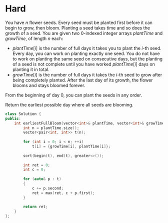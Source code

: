 # Hard

You have $n$ flower seeds. Every seed must be planted first before it can begin to grow, then bloom. Planting a seed takes time and so does the growth of a seed. You are given two 0-indexed integer arrays $plantTime$ and $growTime$, of length $n$ each:

- $plantTime[i]$ is the number of full days it takes you to plant the $i$-th seed. Every day, you can work on planting exactly one seed. You do not have to work on planting the same seed on consecutive days, but the planting of a seed is not complete until you have worked $plantTime[i]$ days on planting it in total.
- $growTime[i]$ is the number of full days it takes the $i$-th seed to grow after being completely planted. After the last day of its growth, the flower blooms and stays bloomed forever.

From the beginning of day $0$, you can plant the seeds in any order.

Return the earliest possible day where all seeds are blooming.

```cpp
class Solution {
public:
    int earliestFullBloom(vector<int>& plantTime, vector<int>& growTime) {
        int n = plantTime.size();
        vector<pair<int, int>> t(n);
        
        for (int i = 0; i < n; ++i)
            t[i] = {growTime[i], plantTime[i]};
        
        sort(begin(t), end(t), greater<>());
        
        int ret = 0;
        int c = 0;
        
        for (auto& p : t)
        {
            c += p.second;
            ret = max(ret, c + p.first);
        }
        
        return ret;
    }
};
```
